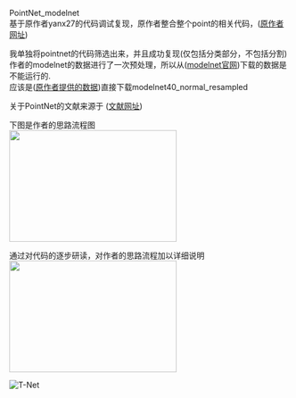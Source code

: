 PointNet_modelnet  
基于原作者yanx27的代码调试复现，原作者整合整个point的相关代码，([原作者网址](https://github.com/yanx27/Pointnet_Pointnet2_pytorch?tab=readme-ov-file))  

我单独将pointnet的代码筛选出来，并且成功复现(仅包括分类部分，不包括分割)  
作者的modelnet的数据进行了一次预处理，所以从([modelnet官网](https://modelnet.cs.princeton.edu/))下载的数据是不能运行的.  
应该是([原作者提供的数据](https://shapenet.cs.stanford.edu/media/modelnet40_normal_resampled.zip))直接下载modelnet40_normal_resampled  

关于PointNet的文献来源于 ([文献网址](https://arxiv.org/pdf/1612.00593))  


下图是作者的思路流程图  
<img src="https://github.com/user-attachments/assets/fb97a61d-f148-4b24-a81f-5cda81c5887a" width="300" height="200" />

通过对代码的逐步研读，对作者的思路流程加以详细说明
<img src="https://github.com/user-attachments/assets/f0d5ef61-6a45-4dbf-9235-fcc1e837d03c" width="300" height="200" />

![T-Net](https://github.com/user-attachments/assets/f0d5ef61-6a45-4dbf-9235-fcc1e837d03c)
